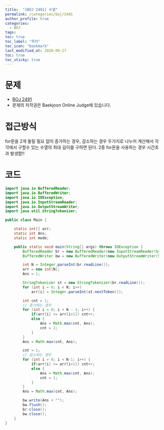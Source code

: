 ```yaml
---
title:  "[BOJ 2491] 수열"
permalink: /categories/boj/2491
author_profile: true
categories:
  - BOJ
tags:
toc: true
toc_label: "목차"
toc_icon: "bookmark"
last_modified_at: 2020-09-27
toc: true
toc_sticky: true
---
```


# 문제

- [BOJ 2491](https://www.acmicpc.net/problem/2491)
- 문제의 저작권은 Baekjoon Online Judge에 있습니다.

# 접근방식

for문을 2개 돌릴 필요 없이 증가하는 경우, 감소하는 경우 두가지로 나누어 계산해서 각각에서 구할수 있는 수열의 최대 길이를 구하면 된다. 2중 for문을 사용하는 경우 시간초과 발생함!!

# 코드

```java
import java.io.BufferedReader;
import java.io.BufferedWriter;
import java.io.IOException;
import java.io.InputStreamReader;
import java.io.OutputStreamWriter;
import java.util.StringTokenizer;

public class Main {

	static int[] arr;
	static int Ans;
	static int mode;

	public static void main(String[] args) throws IOException {
		BufferedReader br = new BufferedReader(new InputStreamReader(System.in));
		BufferedWriter bw = new BufferedWriter(new OutputStreamWriter(System.out));

		int N = Integer.parseInt(br.readLine());
		arr = new int[N];
		Ans = 1;

		StringTokenizer st = new StringTokenizer(br.readLine());
		for (int i = 0; i < N; i++)
			arr[i] = Integer.parseInt(st.nextToken());

		int cnt = 1;
		// 증가하는 경우
		for (int i = 0; i < N - 1; i++) {
			if(arr[i] <= arr[i+1]) cnt++;
			else {
				Ans = Math.max(cnt, Ans);
				cnt = 1;
			}
		}
		Ans = Math.max(cnt, Ans);

		cnt = 1;
		// 감소하는 경우
		for (int i = 0; i < N-1; i++) {
			if(arr[i] >= arr[i+1]) cnt++;
			else {
				Ans = Math.max(cnt, Ans);
				cnt = 1;
			}
		}
		Ans = Math.max(cnt, Ans);

		bw.write(Ans + "");
		bw.flush();
		br.close();
		bw.close();
	}
}
```
